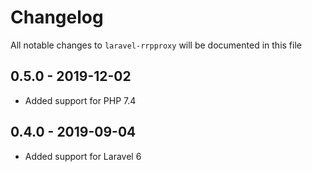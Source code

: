 # Changelog

All notable changes to `laravel-rrpproxy` will be documented in this file

## 0.5.0 - 2019-12-02

- Added support for PHP 7.4

## 0.4.0 - 2019-09-04

- Added support for Laravel 6
